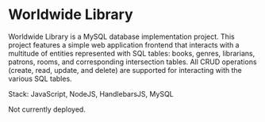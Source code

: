 # Worldwide Library

Worldwide Library is a MySQL database implementation project. This project features a simple web application frontend that interacts with a multitude of entities represented with SQL tables: books, genres, librarians, patrons, rooms, and corresponding intersection tables. All CRUD operations (create, read, update, and delete) are supported for interacting with the various SQL tables. 

Stack: JavaScript, NodeJS, HandlebarsJS, MySQL

Not currently deployed.